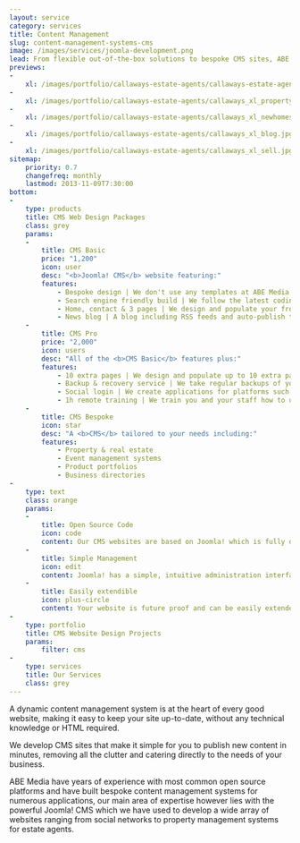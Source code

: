 ```yaml
---
layout: service
category: services
title: Content Management
slug: content-management-systems-cms
image: /images/services/joomla-development.png
lead: From flexible out-of-the-box solutions to bespoke CMS sites, ABE Media are experts at developing innovative, content-driven websites with the popular Joomla CMS.
previews:
-
    xl: /images/portfolio/callaways-estate-agents/callaways-estate-agents-homepage_xl.jpg
-
    xl: /images/portfolio/callaways-estate-agents/callaways_xl_property.jpg
-
    xl: /images/portfolio/callaways-estate-agents/callaways_xl_newhomes.jpg
-
    xl: /images/portfolio/callaways-estate-agents/callaways_xl_blog.jpg
-
    xl: /images/portfolio/callaways-estate-agents/callaways_xl_sell.jpg
sitemap:
    priority: 0.7
    changefreq: monthly
    lastmod: 2013-11-09T7:30:00
bottom:
-
    type: products
    title: CMS Web Design Packages
    class: grey
    params:
    -
        title: CMS Basic
        price: "1,200"
        icon: user
        desc: "<b>Joomla! CMS</b> website featuring:"
        features: 
            - Bespoke design | We don't use any templates at ABE Media but create the design from scratch according to your specifications.
            - Search engine friendly build | We follow the latest coding standards, implement search engine friendly URLs and create an XML sitemap which is submitted to Google.
            - Home, contact & 3 pages | We design and populate your front page, contact page and 3 extra pages.
            - News blog | A blog including RSS feeds and auto-publish to social platforms such as Facebook & Twitter.
    -
        title: CMS Pro
        price: "2,000"
        icon: users
        desc: "All of the <b>CMS Basic</b> features plus:"
        features: 
            - 10 extra pages | We design and populate up to 10 extra pages.
            - Backup & recovery service | We take regular backups of your site and should your server go down we restore it on a server of your choice at no charge.
            - Social login | We create applications for platforms such as Facebook, Google & LinkedIn to allow your users to sign in with their social profiles without having to enter any data.
            - 1h remote training | We train you and your staff how to use your site.
    -
        title: CMS Bespoke
        icon: star
        desc: "A <b>CMS</b> tailored to your needs including:"
        features: 
            - Property & real estate
            - Event management systems
            - Product portfolios
            - Business directories
-
    type: text
    class: orange
    params:
    -
        title: Open Source Code
        icon: code
        content: Our CMS websites are based on Joomla! which is fully open source and actively developed by a global community of web developers.
    -
        title: Simple Management
        icon: edit
        content: Joomla! has a simple, intuitive administration interface and we strip out all the clutter to ensure updating your site is child's play.
    -
        title: Easily extendible
        icon: plus-circle
        content: Your website is future proof and can be easily extended with custom components & plugins created by our expert Joomla! developers.
-
    type: portfolio
    title: CMS Website Design Projects
    params:
        filter: cms
-
    type: services
    title: Our Services
    class: grey
---
```

A dynamic content management system is at the heart of every good website, making it easy to keep your site up-to-date, without any technical knowledge or HTML required.

We develop CMS sites that make it simple for you to publish new content in minutes, removing all the clutter and catering directly to the needs of your business.

ABE Media have years of experience with most common open source platforms and have built bespoke content management systems for numerous applications, our main area of expertise however lies with the powerful Joomla! CMS which we have used to develop a wide array of websites ranging from social networks to property management systems for estate agents.